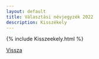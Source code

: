 ```yaml
---
layout: default
title: Választási névjegyzék 2022
description: Kisszékely
---
```


{% include Kisszeekely.html %}

[Vissza](./)